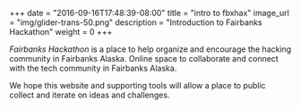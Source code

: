 +++
date = "2016-09-16T17:48:39-08:00"
title = "intro to fbxhax"
image_url = "img/glider-trans-50.png"
description = "Introduction to Fairbanks Hackathon"
weight = 0
+++

*Fairbanks Hackathon* is a place to help organize and encourage the hacking community in Fairbanks Alaska. Online space to collaborate and connect with the tech community in Fairbanks Alaska.

We hope this website and supporting tools will allow a place to public collect and iterate on ideas and challenges.
